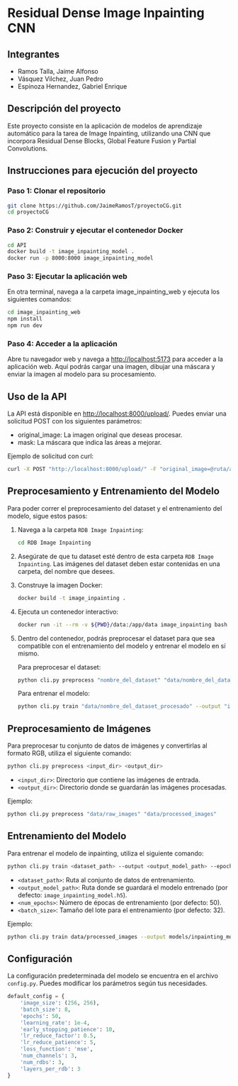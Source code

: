 # Residual Dense Image Inpainting CNN

## Integrantes

- Ramos Talla, Jaime Alfonso
- Vásquez Vilchez, Juan Pedro
- Espinoza Hernandez, Gabriel Enrique

## Descripción del proyecto

Este proyecto consiste en la aplicación de modelos de aprendizaje automático para la tarea de Image Inpainting, utilizando una CNN que incorpora Residual Dense Blocks, Global Feature Fusion y Partial Convolutions.

## Instrucciones para ejecución del proyecto

### Paso 1: Clonar el repositorio

```sh
git clone https://github.com/JaimeRamosT/proyectoCG.git
cd proyectoCG
```

### Paso 2: Construir y ejecutar el contenedor Docker

```sh
cd API
docker build -t image_inpainting_model .
docker run -p 8000:8000 image_inpainting_model
```

### Paso 3: Ejecutar la aplicación web

En otra terminal, navega a la carpeta image_inpainting_web y ejecuta los siguientes comandos:

```sh
cd image_inpainting_web
npm install
npm run dev
```

### Paso 4: Acceder a la aplicación

Abre tu navegador web y navega a <http://localhost:5173> para acceder a la aplicación web. Aquí podrás cargar una imagen, dibujar una máscara y enviar la imagen al modelo para su procesamiento.

## Uso de la API

La API está disponible en <http://localhost:8000/upload/>. Puedes enviar una solicitud POST con los siguientes parámetros:

- original_image: La imagen original que deseas procesar.
- mask: La máscara que indica las áreas a mejorar.

Ejemplo de solicitud con curl:

```sh
curl -X POST "http://localhost:8000/upload/" -F "original_image=@ruta/a/tu/imagen.jpg" -F "mask=@ruta/a/tu/mascara.png"
```

## Preprocesamiento y Entrenamiento del Modelo

Para poder correr el preprocesamiento del dataset y el entrenamiento del modelo, sigue estos pasos:

1. Navega a la carpeta `RDB Image Inpainting`:
   ```sh
   cd RDB Image Inpainting
   ```

2. Asegúrate de que tu dataset esté dentro de esta carpeta `RDB Image Inpainting`. Las imágenes del dataset deben estar contenidas en una carpeta, del nombre que desees.

3. Construye la imagen Docker:
   ```sh
   docker build -t image_inpainting . 
   ```

4. Ejecuta un contenedor interactivo:
   ```sh
   docker run -it --rm -v ${PWD}/data:/app/data image_inpainting bash
   ```

5. Dentro del contenedor, podrás preprocesar el dataset para que sea compatible con el entrenamiento del modelo y entrenar el modelo en sí mismo.

   Para preprocesar el dataset:
   ```sh
   python cli.py preprocess "nombre_del_dataset" "data/nombre_del_dataset_procesado"
   ```

   Para entrenar el modelo:
   ```sh
   python cli.py train "data/nombre_del_dataset_procesado" --output "inpainting_model.h5" --epochs 100 --batch-size 16
   ```

## Preprocesamiento de Imágenes

Para preprocesar tu conjunto de datos de imágenes y convertirlas al formato RGB, utiliza el siguiente comando:

```sh
python cli.py preprocess <input_dir> <output_dir>
```

- `<input_dir>`: Directorio que contiene las imágenes de entrada.
- `<output_dir>`: Directorio donde se guardarán las imágenes procesadas.

Ejemplo:

```sh
python cli.py preprocess "data/raw_images" "data/processed_images"
```

## Entrenamiento del Modelo

Para entrenar el modelo de inpainting, utiliza el siguiente comando:

```sh
python cli.py train <dataset_path> --output <output_model_path> --epochs <num_epochs> --batch-size <batch_size>
```

- `<dataset_path>`: Ruta al conjunto de datos de entrenamiento.
- `<output_model_path>`: Ruta donde se guardará el modelo entrenado (por defecto: `image_inpainting_model.h5`).
- `<num_epochs>`: Número de épocas de entrenamiento (por defecto: 50).
- `<batch_size>`: Tamaño del lote para el entrenamiento (por defecto: 32).

Ejemplo:

```sh
python cli.py train data/processed_images --output models/inpainting_model.h5 --epochs 100 --batch-size 16
```

## Configuración

La configuración predeterminada del modelo se encuentra en el archivo `config.py`. Puedes modificar los parámetros según tus necesidades.

```python
default_config = {
    'image_size': (256, 256),
    'batch_size': 8,
    'epochs': 50,
    'learning_rate': 1e-4,
    'early_stopping_patience': 10,
    'lr_reduce_factor': 0.5,
    'lr_reduce_patience': 5,
    'loss_function': 'mse',
    'num_channels': 3,
    'num_rdbs': 3,
    'layers_per_rdb': 3
}
```
